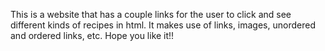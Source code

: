 This is a website that has a couple links for the user to click and see different kinds of recipes in html. It makes use of links, images, unordered and ordered links, etc. Hope you like it!!